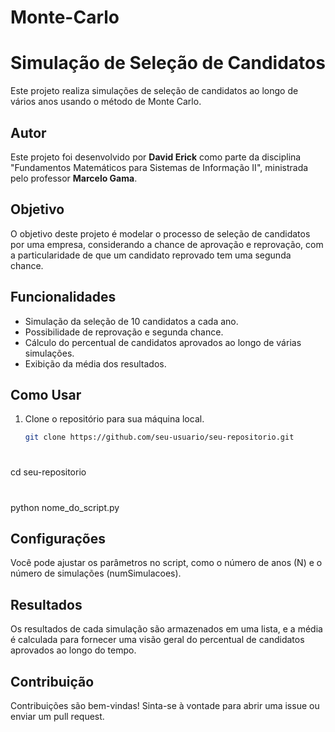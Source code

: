 # Monte-Carlo

# Simulação de Seleção de Candidatos

Este projeto realiza simulações de seleção de candidatos ao longo de vários anos usando o método de Monte Carlo.

## Autor

Este projeto foi desenvolvido por **David Erick** como parte da disciplina "Fundamentos Matemáticos para Sistemas de Informação II", ministrada pelo professor **Marcelo Gama**.

## Objetivo

O objetivo deste projeto é modelar o processo de seleção de candidatos por uma empresa, considerando a chance de aprovação e reprovação, com a particularidade de que um candidato reprovado tem uma segunda chance.

## Funcionalidades

- Simulação da seleção de 10 candidatos a cada ano.
- Possibilidade de reprovação e segunda chance.
- Cálculo do percentual de candidatos aprovados ao longo de várias simulações.
- Exibição da média dos resultados.

## Como Usar

1. Clone o repositório para sua máquina local.
   ```bash
   git clone https://github.com/seu-usuario/seu-repositorio.git

#
cd seu-repositorio
#
python nome_do_script.py

## Configurações
Você pode ajustar os parâmetros no script, como o número de anos (N) e o número de simulações (numSimulacoes).

## Resultados

Os resultados de cada simulação são armazenados em uma lista, e a média é calculada para fornecer uma visão geral do percentual de candidatos aprovados ao longo do tempo.

## Contribuição
Contribuições são bem-vindas! Sinta-se à vontade para abrir uma issue ou enviar um pull request.
